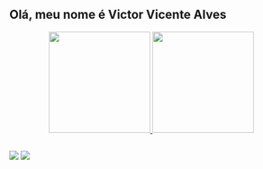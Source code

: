 ## Olá, meu nome é Victor Vicente Alves

<div align="center">
  <a href="https://github.com/VictorVicent">
  <img height="180em" src="https://github-readme-stats.vercel.app/api?username=VictorVicent&show_icons=true&theme=dark&include_all_commits=true&count_private=true"/>
  <img height="180em" src="https://github-readme-stats.vercel.app/api/top-langs/?username=VictorVicent&layout=compact&langs_count=7&theme=dark&hide=Jupyter%20Notebook"/>
</div>
  
  ##
 
<div> 
  <a href="https://www.instagram.com/victor_vicentee/" target="_blank"><img src="https://img.shields.io/badge/-Instagram-%23E4405F?style=for-the-badge&logo=instagram&logoColor=white" target="_blank"></a>
  <a href="https://www.linkedin.com/in/victor-vicente-alves-3a2882251/" target="_blank"><img src="https://img.shields.io/badge/-LinkedIn-%230077B5?style=for-the-badge&logo=linkedin&logoColor=white" target="_blank"></a> 
</div>
